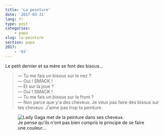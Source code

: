 ```yaml
---
title: 'La peinture'
date: '2017-03-31'
lang: fr
type: post
categories:
    - papa
slug: la-peinture
section: papa
2017:
    - '03'
---
```


Le petit dernier et sa mère se font des bisous…

<!--more-->

> — Tu me fais un bisous sur le nez ?  
> — Oui ! SMACK !  
> — Et sur la joue ?  
> — Oui ! SMACK !  
> — Tu me fais un bisous sur le front ?  
> — Non parce que y'a des cheveux. Je veux pas faire des bisous sur tes cheveux. J'aime pas trop ta peinture.

<figure>
  <img src="{{<fileFolder>}}peinture.gif" alt="Lady Gaga met de la peinture dans ses cheveux."/>
  <figcaption>Je pense qu'ils n'ont pas bien compris le principe de se faire une couleur…</figcaption>
</figure>